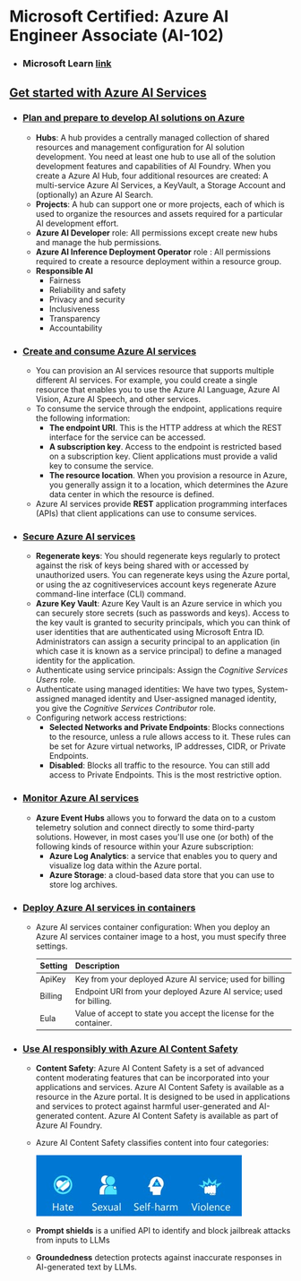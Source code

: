 # Microsoft Certified: Azure AI Engineer Associate (AI-102)
- ### Microsoft Learn [link](https://learn.microsoft.com/en-us/credentials/certifications/azure-ai-engineer)

## [Get started with Azure AI Services](https://learn.microsoft.com/en-us/training/paths/get-started-azure-ai/)

- ### [Plan and prepare to develop AI solutions on Azure](https://learn.microsoft.com/en-us/training/modules/prepare-azure-ai-development/)
    - **Hubs**: A hub provides a centrally managed collection of shared resources and management configuration for AI solution development. You need at least one hub to use all of the solution development features and capabilities of AI Foundry. When you create a Azure AI Hub, four additional resources are created: A multi-service Azure AI Services, a KeyVault, a Storage Account and (optionally) an Azure AI Search.
    - **Projects**: A hub can support one or more projects, each of which is used to organize the resources and assets required for a particular AI development effort.
    - **Azure AI Developer** role: All permissions except create new hubs and manage the hub permissions.
    - **Azure AI Inference Deployment Operator** role : All permissions required to create a resource deployment within a resource group.
    - **Responsible AI**
        - Fairness
        - Reliability and safety
        - Privacy and security
        - Inclusiveness
        - Transparency
        - Accountability


- ### [Create and consume Azure AI services](https://learn.microsoft.com/en-us/training/modules/create-manage-ai-services/)
    - You can provision an AI services resource that supports multiple different AI services. For example, you could create a single resource that enables you to use the Azure AI Language, Azure AI Vision, Azure AI Speech, and other services.
    - To consume the service through the endpoint, applications require the following information:
        - **The endpoint URI**. This is the HTTP address at which the REST interface for the service can be accessed.
        - **A subscription key**. Access to the endpoint is restricted based on a subscription key. Client applications must provide a valid key to consume the service. 
        - **The resource location**. When you provision a resource in Azure, you generally assign it to a location, which determines the Azure data center in which the resource is defined.
    - Azure AI services provide **REST** application programming interfaces (APIs) that client applications can use to consume services.



- ### [Secure Azure AI services](https://learn.microsoft.com/en-us/training/modules/secure-ai-services/)
    - **Regenerate keys**: You should regenerate keys regularly to protect against the risk of keys being shared with or accessed by unauthorized users. You can regenerate keys using the Azure portal, or using the az cognitiveservices account keys regenerate Azure command-line interface (CLI) command.
    - **Azure Key Vault**: Azure Key Vault is an Azure service in which you can securely store secrets (such as passwords and keys). Access to the key vault is granted to security principals, which you can think of user identities that are authenticated using Microsoft Entra ID. Administrators can assign a security principal to an application (in which case it is known as a service principal) to define a managed identity for the application.
    - Authenticate using service principals: Assign the *Cognitive Services Users* role.
    - Authenticate using managed identities: We have two types, System-assigned managed identity and User-assigned managed identity, you give the *Cognitive Services Contributor* role.
    - Configuring network access restrictions: 
        - **Selected Networks and Private Endpoints**: Blocks connections to the resource, unless a rule allows access to it. These rules can be set for Azure virtual networks, IP addresses, CIDR, or Private Endpoints. 
        - **Disabled**: Blocks all traffic to the resource. You can still add access to Private Endpoints. This is the most restrictive option.
- ### [Monitor Azure AI services](https://learn.microsoft.com/en-us/training/modules/monitor-ai-services/)
    - **Azure Event Hubs** allows you to forward the data on to a custom telemetry solution and connect directly to some third-party solutions. However, in most cases you'll use one (or both) of the following kinds of resource within your Azure subscription:
        - **Azure Log Analytics**: a service that enables you to query and visualize log data within the Azure portal.
        - **Azure Storage**: a cloud-based data store that you can use to store log archives.
- ### [Deploy Azure AI services in containers](https://learn.microsoft.com/en-us/training/modules/investigate-container-for-use-with-ai-services/)
    - Azure AI services container configuration: When you deploy an Azure AI services container image to a host, you must specify three settings.

        Setting | Description
        ---|---
        ApiKey | Key from your deployed Azure AI service; used for billing
        Billing	| Endpoint URI from your deployed Azure AI service; used for billing.
        Eula	| Value of accept to state you accept the license for the container.
- ### [Use AI responsibly with Azure AI Content Safety](https://learn.microsoft.com/en-us/training/modules/responsible-content-safety/)
    - **Content Safety**: Azure AI Content Safety is a set of advanced content moderating features that can be incorporated into your applications and services. Azure AI Content Safety is available as a resource in the Azure portal. It is designed to be used in applications and services to protect against harmful user-generated and AI-generated content. Azure AI Content Safety is available as part of Azure AI Foundry.
    - Azure AI Content Safety classifies content into four categories:

        ![content_safety_cats](images/content_safety_cats.png)
    - **Prompt shields** is a unified API to identify and block jailbreak attacks from inputs to LLMs
    - **Groundedness** detection protects against inaccurate responses in AI-generated text by LLMs.